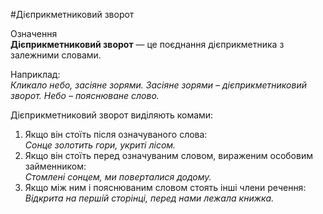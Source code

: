 #Дiєприкметниковий зворот

<div class="eoz-wrap">
<span class="eoz">Означення</span>
<div class="eoz-text">
<strong>Дiєприкметниковий зворот</strong> — це поєднання дiєприкметника з залежними словами.
</div>
</div>

Наприклад:<br>
<i>Кликало небо, засiяне зорями.
Засiяне зорями – дiєприкметниковий зворот.
Небо – пояснюване слово.</i>


Дiєприкметниковий зворот видiляють комами:
<ol> 
<li>Якщо вiн стоїть пiсля означуваного слова:<br>
<i>Сонце золотить гори, укритi лiсом.</i></li>
<li> Якщо вiн стоїть перед означуваним словом, вираженим особовим займенником:<br>
<i>Стомленi сонцем, ми поверталися додому.</i></li>
<li> Якщо мiж ним i пояснюваним словом стоять iншi члени речення:<br>
<i>Вiдкрита на першiй сторiнцi, перед нами лежала книжка.</i></li>
</ol>
